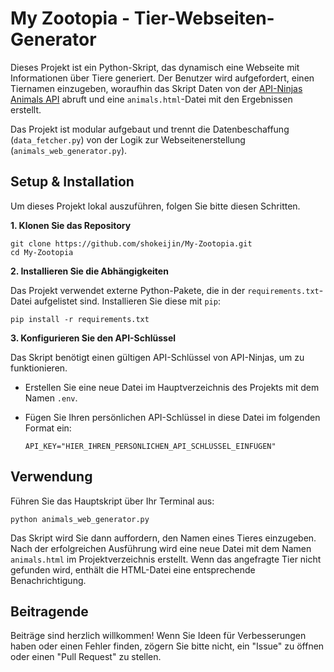 # My Zootopia - Tier-Webseiten-Generator

Dieses Projekt ist ein Python-Skript, das dynamisch eine Webseite mit Informationen über Tiere generiert. Der Benutzer wird aufgefordert, einen Tiernamen einzugeben, woraufhin das Skript Daten von der [API-Ninjas Animals API](https://api-ninjas.com/api/animals) abruft und eine `animals.html`-Datei mit den Ergebnissen erstellt.

Das Projekt ist modular aufgebaut und trennt die Datenbeschaffung (`data_fetcher.py`) von der Logik zur Webseitenerstellung (`animals_web_generator.py`).

## Setup & Installation

Um dieses Projekt lokal auszuführen, folgen Sie bitte diesen Schritten.

**1. Klonen Sie das Repository**

```shell
git clone https://github.com/shokeijin/My-Zootopia.git
cd My-Zootopia
```

**2. Installieren Sie die Abhängigkeiten**

Das Projekt verwendet externe Python-Pakete, die in der `requirements.txt`-Datei aufgelistet sind. Installieren Sie diese mit `pip`:

```shell
pip install -r requirements.txt
```

**3. Konfigurieren Sie den API-Schlüssel**

Das Skript benötigt einen gültigen API-Schlüssel von API-Ninjas, um zu funktionieren.

*   Erstellen Sie eine neue Datei im Hauptverzeichnis des Projekts mit dem Namen `.env`.
*   Fügen Sie Ihren persönlichen API-Schlüssel in diese Datei im folgenden Format ein:

    ```
    API_KEY="HIER_IHREN_PERSÖNLICHEN_API_SCHLÜSSEL_EINFÜGEN"
    ```

## Verwendung

Führen Sie das Hauptskript über Ihr Terminal aus:

```shell
python animals_web_generator.py
```

Das Skript wird Sie dann auffordern, den Namen eines Tieres einzugeben. Nach der erfolgreichen Ausführung wird eine neue Datei mit dem Namen `animals.html` im Projektverzeichnis erstellt. Wenn das angefragte Tier nicht gefunden wird, enthält die HTML-Datei eine entsprechende Benachrichtigung.

## Beitragende

Beiträge sind herzlich willkommen! Wenn Sie Ideen für Verbesserungen haben oder einen Fehler finden, zögern Sie bitte nicht, ein "Issue" zu öffnen oder einen "Pull Request" zu stellen.